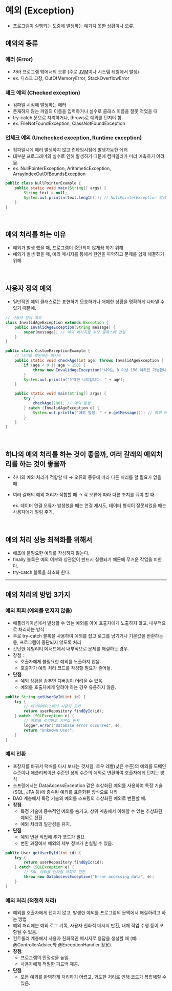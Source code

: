 # 예외 (Exception)

- 프로그램이 실행되는 도중에 발생하는 예기치 못한 상황이나 오류.

## 예외의 종류

### 에러 (Error)

- 자바 프로그램 밖에서의 오류 (주로 [JVM](https://github.com/ddururiiiiiii/TIL/blob/main/Java/241218%20JVM.md)이나 시스템 레벨에서 발생)
- ex. 디스크 고장, OutOfMemoryError, StackOverflowError

### 체크 예외 (Checked exception)

- 컴파일 시점에 발생하는 에러
- 존재하지 않는 파일의 이름을 입력하거나 실수로 클래스 이름을 잘못 적었을 때
- try-catch 문으로 처리하거나, throws로 예외를 던져야 함.
- ex. FileNotFoundException, ClassNotFoundException

### 언체크 예외 (Unchecked exception, Runtime exception)

- 컴파일시에 에러 발생하지 않고 런타임시점에 발생가능한 에러
- 대부분 프로그래머의 실수로 인해 발생하기 때문에 컴파일러가 미리 예측하기 어려움.
- ex. NullPointerException, ArithmeticException, ArrayIndexOutOfBoundsException

```java
public class NullPointerExample {
    public static void main(String[] args) {
        String text = null;
        System.out.println(text.length()); // NullPointerException 발생
    }
}
```

<br>

## 예외 처리를 하는 이유

- 예외가 발생 했을 때, 프로그램이 중단되지 않게끔 하기 위해.
- 예외가 발생 했을 때, 예외 메시지를 통해서 원인을 파악하고 문제를 쉽게 해결하기 위해.

<br>

## 사용자 정의 예외
- 일반적인 예외 클래스로는 표현하기 모호하거나 애매한 상황을 명확하게 나타낼 수 있기 때문에.

```java
// 사용자 정의 예외
class InvalidAgeException extends Exception {
    public InvalidAgeException(String message) {
        super(message); // 예외 메시지를 부모 클래스에 전달
    }
}
```

```java
public class CustomExceptionExample {
    // 나이를 확인하는 메서드
    public static void checkAge(int age) throws InvalidAgeException {
        if (age < 0 || age > 150) {
            throw new InvalidAgeException("나이는 0 이상 150 이하만 가능합니다."); // 예외 발생
        }
        System.out.println("유효한 나이입니다: " + age);
    }

    public static void main(String[] args) {
        try {
            checkAge(200); // 예외 발생
        } catch (InvalidAgeException e) {
            System.out.println("예외 발생: " + e.getMessage()); // 예외 메시지 출력
        }
    }
}

```

<br>

## 하나의 예외 처리를 하는 것이 좋을까, 여러 갈래의 예외처리를 하는 것이 좋을까
- 하나의 예외 처리가 적합할 때 → 오류의 종류에 따라 다른 처리를 할 필요가 없을 때
- 여러 갈래의 예외 처리가 적합할 때 → 각 오류에 따라 다른 조치를 줘야 할 때

    ex. 데이터 연결 오류가 발생했을 때는 연결 재시도, 데이터 형식이 잘못되었을 때는 사용자에게 알림 주기. 
    
<br>

## 예외 처리 성능 최적화를 위해서
- 애초에 불필요한 예외를 작성하지 않는다.
- finally 블록은 예외 여부와 상관없이 반드시 실행되기 때문에 무거운 작업을 피한다.
- try-catch 블록을 최소화 한다.

----

## 예외 처리의 방법 3가지

### 예외 회피 (예외를 던지지 않음)
- 애플리케이션에서 발생할 수 있는 예외를 아예 호출자에게 노출하지 않고, 내부적으로 처리하는 방식
- 주로 try-catch 블록을 사용하여 예외를 잡고 로그를 남기거나 기본값을 반환하는 등, 프로그램이 중단되지 않도록 처리
- 간단한 유틸리티 메서드에서 내부적으로 문제를 해결하는 경우.
- 장점 :
    - 호출자에게 불필요한 예외를 노출하지 않음.
    - 호출자가 예외 처리 코드를 작성할 필요가 줄어듦.
- **단점**:
    - 예외 상황을 감추면 디버깅이 어려울 수 있음.
    - 예외를 호출자에게 알려야 하는 경우 유용하지 않음.

```java
public String getUserById(int id) {
    try {
        // 데이터베이스에서 사용자 조회
        return userRepository.findById(id);
    } catch (SQLException e) {
        // 예외를 로깅하고 기본값 반환
        logger.error("Database error occurred", e);
        return "Unknown User";
    }
}
```

### 예외 전환

- 포장지를 바꿔서 택배를 다시 보내는 것처럼, 로우 레벨(낮은 수준)의 예외를 도메인 수준이나 애플리케이션 수준인 상위 수준의 예외로 변환하여 호출자에게 던지는 방식
- 스프링에서는 DataAccessException 같은 추상화된 예외를 사용하여 특정 기술(SQL, JPA 등)에 종속된 예외를 표준화된 방식으로 처리
- DAO 계층에서 특정 기술의 예외를 스프링의 추상화된 예외로 변환할 때.
- **장점**:
    - 특정 기술에 종속적인 예외를 숨기고, 상위 계층에서 이해할 수 있는 추상화된 예외로 전환.
    - 예외 처리의 일관성을 유지.
- **단점**:
    - 예외 변환 작업에 추가 코드가 필요.
    - 변환 과정에서 예외의 세부 정보가 손실될 수 있음.

```java
public User getUserById(int id) {
    try {
        return userRepository.findById(id);
    } catch (SQLException e) {
        // SQL 예외를 런타임 예외로 전환
        throw new DataAccessException("Error accessing data", e);
    }
}
```

### 예외 처리 (적절히 처리)

- 예외를 호출자에게 던지지 않고, 발생한 예외를 프로그램의 문맥에서 해결하려고 하는 방법
- 예외 처리에는 예외 로그 기록, 사용자 친화적 메시지 반환, 대체 작업 수행 등이 포함될 수 있음.
- 컨트롤러 계층에서 사용자 친화적인 메시지로 응답을 생성할 때 (예: @ControllerAdvice와 @ExceptionHandler 활용).
- **장점**:
    - 프로그램의 안정성을 높임.
    - 사용자에게 적절한 피드백 제공.
- **단점**:
    - 모든 예외를 완벽하게 처리하기 어렵고, 과도한 처리로 인해 코드가 복잡해질 수 있음.